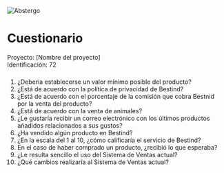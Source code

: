 ![Abstergo](http://sopradoresdecartucho.files.wordpress.com/2012/01/abstergo_industries_by_vesferatu-d39vask.gif)
# Cuestionario

Proyecto: [Nombre del proyecto] <br/>
Identificación: 72

###


<ol>
    <li>¿Debería establecerse un valor mínimo posible del producto?</li>
    <li>¿Está de acuerdo con la política de privacidad de Bestind?</li>
    <li>¿Está de acuerdo con el porcentaje de la comisión que cobra Bestnid por la venta del producto?</li>
    <li>¿Está de acuerdo con la venta de animales?</li>
    <li>¿Le gustaría recibir un correo electrónico con los últimos productos añadidos relacionados a sus gustos?</li>
    <li>¿Ha vendido algún producto en Bestind?</li>
    <li>¿En la escala del 1 al 10, ¿cómo calificaría el servicio de Bestind?</li>
    <li>En el caso de haber comprado un producto, ¿recibió lo que esperaba?</li>
    <li>¿Le resulta sencillo el uso del Sistema de Ventas actual?</li>
    <li>¿Qué cambios realizaría al Sistema de Ventas actual?</li>
</ol> 
